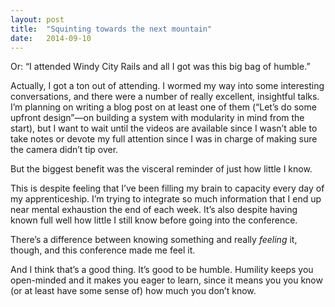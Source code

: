 ```yaml
---
layout: post
title:  "Squinting towards the next mountain"
date:   2014-09-10
---
```


Or: “I attended Windy City Rails and all I got was this big bag of humble.”

Actually, I got a ton out of attending. I wormed my way into some interesting conversations, and there were a number of really excellent, insightful talks. I’m planning on writing a blog post on at least one of them (“Let’s do some upfront design”—on building a system with modularity in mind from the start), but I want to wait until the videos are available since I wasn’t able to take notes or devote my full attention since I was in charge of making sure the camera didn’t tip over.

But the biggest benefit was the visceral reminder of just how little I know.

This is despite feeling that I’ve been filling my brain to capacity every day of my apprenticeship. I’m trying to integrate so much information that I end up near mental exhaustion the end of each week. It’s also despite having known full well how little I still know before going into the conference.

There’s a difference between knowing something and really *feeling* it, though, and this conference made me feel it.

And I think that’s a good thing. It’s good to be humble. Humility keeps you open-minded and it makes you eager to learn, since it means you you know (or at least have some sense of) how much you don’t know.